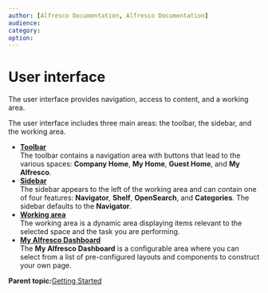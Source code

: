 ```yaml
---
author: [Alfresco Documentation, Alfresco Documentation]
audience: 
category: 
option: 
---
```


# User interface

The user interface provides navigation, access to content, and a working area.

The user interface includes three main areas: the toolbar, the sidebar, and the working area.

-   **[Toolbar](../concepts/cuh-toolbar.md)**  
The toolbar contains a navigation area with buttons that lead to the various spaces: **Company Home**, **My Home**, **Guest Home**, and **My Alfresco**.
-   **[Sidebar](../concepts/cuh-sidebar.md)**  
The sidebar appears to the left of the working area and can contain one of four features: **Navigator**, **Shelf**, **OpenSearch**, and **Categories**. The sidebar defaults to the **Navigator**.
-   **[Working area](../concepts/cuh-workspace.md)**  
The working area is a dynamic area displaying items relevant to the selected space and the task you are performing.
-   **[My Alfresco Dashboard](../concepts/cuh-dashboard.md)**  
The **My Alfresco Dashboard** is a configurable area where you can select from a list of pre-configured layouts and components to construct your own page.

**Parent topic:**[Getting Started](../concepts/cuh-gettingstarted.md)

